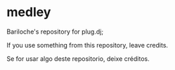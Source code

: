 # medley
Bariloche's repository for plug.dj;

If you use something from this repository, leave credits.

Se for usar algo deste repositorio, deixe créditos.

